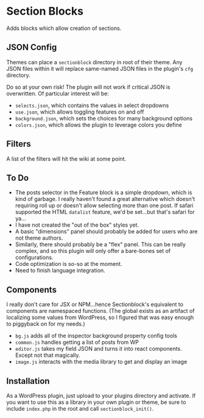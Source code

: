 # Section Blocks
Adds blocks which allow creation of sections.

## JSON Config
Themes can place a `sectionblock` directory in root of their theme. Any JSON files within it will 
replace same-named JSON files in the plugin's `cfg` directory.

Do so at your own risk! The plugin will not work if critical JSON is overwritten. 
Of particular interest will be:

* `selects.json`, which contains the values in select dropdowns
* `use.json`, which allows toggling features on and off
* `background.json`, which sets the choices for many background options
* `colors.json`, which allows the plugin to leverage colors you define

## Filters
A list of the filters will hit the wiki at some point.

## To Do
* The posts selector in the Feature block is a simple dropdown, which is kind of garbage. 
I really haven't found a great alternative which doesn't requiring roll up or doesn't 
allow selecting more than one post. If safari supported the HTML `datalist` feature, 
we'd be set...but that's safari for ya...
* I have not created the "out of the box" styles yet.
* A basic "dimensions" panel should probably be added for users who are not theme authors.
* Similarly, there should probably be a "flex" panel. This can be really complex, and so this
plugin will only offer a bare-bones set of configurations.
* Code optimization is so-so at the moment.
* Need to finish language integration.

## Components
I really don't care for JSX or NPM...hence Sectionblock's equivalent to components  are namespaced 
functions. (The global exists as an artifact of localizing some values from WordPress, so I 
figured that was easy enough to piggyback on for my needs.)

* `bg.js` adds all of the inspector background property config tools
* `common.js` handles getting a list of posts from WP
* `editor.js` takes my field JSON and turns it into react components. Except not that magically.
* `image.js` interacts with the media library to get and display an image

## Installation
As a WordPress plugin, just upload to your plugins directory and activate. If you want to use this as 
a library in your own plugin or theme, be sure to include `index.php` in the root and call 
`sectionblock_init()`.